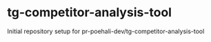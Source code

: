 # tg-competitor-analysis-tool

Initial repository setup for pr-poehali-dev/tg-competitor-analysis-tool